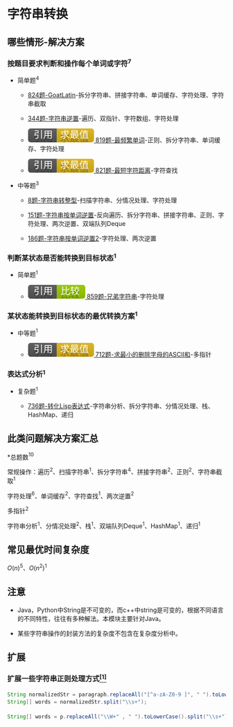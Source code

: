 # 字符串转换

## 哪些情形-解决方案

### 按题目要求判断和操作每个单词或字符$^7$

+ 简单题$^4$

  + [824题-GoatLatin]-拆分字符串、拼接字符串、单词缓存、字符处理、字符串截取

  + [344题-字符串逆置]-遍历、双指针、字符数组、字符处理

  + [![[引用][求最值]](/figures/Ref-MaximumAndMinimum.svg) 819题-最频繁单词](/求最值/间接求最值/819-MostCommonWord.md)-正则、拆分字符串、单词缓存、字符处理

  + [![[引用][求最值]](/figures/Ref-MaximumAndMinimum.svg) 821题-最短字符距离](/求最值/直接求最值/821-ShortestDistancetoaCharacter.md)-字符查找

+ 中等题$^3$

  + [8题-字符串转整型](8-StringtoInteger(atoi).md)-扫描字符串、分情况处理、字符处理

  + [151题-字符串按单词逆置]-反向遍历、拆分字符串、拼接字符串、正则、字符处理、两次逆置、双端队列Deque

  + [186题-字符串按单词逆置2]-字符处理、两次逆置

### 判断某状态是否能转换到目标状态$^1$

+ 简单题$^1$

  + [![[引用][比较]](/figures/Ref-Compare.svg) 859题-兄弟字符串](/比较/859-BuddyStrings.md)-字符处理

### 某状态能转换到目标状态的最优转换方案$^1$

+ 中等题$^1$

  + [![[引用][求最值]](/figures/Ref-MaximumAndMinimum.svg) 712题-求最小的删除字母的ASCII和](/求最值/间接求最值/712-MinimumASCIIDeleteSumforTwoStrings.md)-多指针

### 表达式分析$^1$

+ 复杂题$^1$

  + [736题-转化Lisp表达式]-字符串分析、拆分字符串、分情况处理、栈、HashMap、递归

## 此类问题解决方案汇总

\*总题数$^{10}$

常规操作：遍历$^2$、扫描字符串$^1$、拆分字符串$^4$、拼接字符串$^2$、正则$^2$、字符串截取$^1$

字符处理$^6$、单词缓存$^2$、字符查找$^1$、两次逆置$^2$

多指针$^2$

字符串分析$^1$、分情况处理$^2$、栈$^1$、双端队列Deque$^1$、HashMap$^1$、递归$^1$

## 常见最优时间复杂度

$O(n)^5$、$O(n^2)^1$

## 注意

+ Java，Python中String是不可变的，而c++中string是可变的，根据不同语言的不同特性，往往有多种解法。本模块主要针对Java。

+ 某些字符串操作的封装方法的复杂度不包含在复杂度分析中。

## 扩展

### 扩展一些字符串正则处理方式[$^{[1]}$](#refer-anchor-1)

``` java
String normalizedStr = paragraph.replaceAll("[^a-zA-Z0-9 ]", " ").toLowerCase();
String[] words = normalizedStr.split("\\s+");

String[] words = p.replaceAll("\\W+" , " ").toLowerCase().split("\\s+");
```

<!-- 题目链接 -->
[824题-GoatLatin]:824-GoatLatin.md
[736题-转化Lisp表达式]:736-ParseLispExpression.md
[8题-字符串转整型]:8-StringtoInteger(atoi).md
[344题-字符串逆置]:344-ReverseString.md
[151题-字符串按单词逆置]:151-ReverseWordsinaString.md
[186题-字符串按单词逆置2]:186-ReverseWordsinaStringII.md
